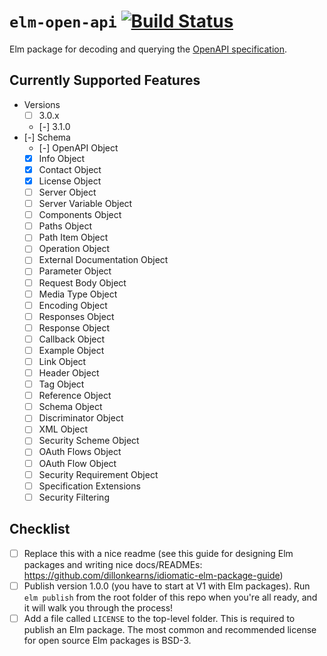 # `elm-open-api` [![Build Status](https://github.com/wolfadex/elm-open-api/workflows/CI/badge.svg)](https://github.com/wolfadex/elm-open-api/actions?query=branch%3Amain)

Elm package for decoding and querying the [OpenAPI specification](https://www.openapis.org/).

## Currently Supported Features

- Versions
  - [ ] 3.0.x
  - [-] 3.1.0
- [-] Schema
  - [-] OpenAPI Object
  - [x] Info Object
  - [x] Contact Object
  - [x] License Object
  - [ ] Server Object
  - [ ] Server Variable Object
  - [ ] Components Object
  - [ ] Paths Object
  - [ ] Path Item Object
  - [ ] Operation Object
  - [ ] External Documentation Object
  - [ ] Parameter Object
  - [ ] Request Body Object
  - [ ] Media Type Object
  - [ ] Encoding Object
  - [ ] Responses Object
  - [ ] Response Object
  - [ ] Callback Object
  - [ ] Example Object
  - [ ] Link Object
  - [ ] Header Object
  - [ ] Tag Object
  - [ ] Reference Object
  - [ ] Schema Object
  - [ ] Discriminator Object
  - [ ] XML Object
  - [ ] Security Scheme Object
  - [ ] OAuth Flows Object
  - [ ] OAuth Flow Object
  - [ ] Security Requirement Object
  - [ ] Specification Extensions
  - [ ] Security Filtering

## Checklist

- [ ] Replace this with a nice readme (see this guide for designing Elm packages and writing nice docs/READMEs: <https://github.com/dillonkearns/idiomatic-elm-package-guide>)
- [ ] Publish version 1.0.0 (you have to start at V1 with Elm packages). Run `elm publish` from the root folder of this repo when you're all ready, and it will walk you through the process!
- [ ] Add a file called `LICENSE` to the top-level folder. This is required to publish an Elm package. The most common and recommended license for open source Elm packages is BSD-3.
